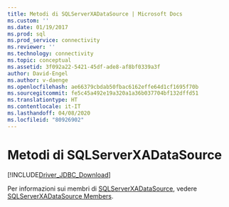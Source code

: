 ```yaml
---
title: Metodi di SQLServerXADataSource | Microsoft Docs
ms.custom: ''
ms.date: 01/19/2017
ms.prod: sql
ms.prod_service: connectivity
ms.reviewer: ''
ms.technology: connectivity
ms.topic: conceptual
ms.assetid: 3f092a22-5421-45df-ade8-af8bf0339a3f
author: David-Engel
ms.author: v-daenge
ms.openlocfilehash: ae66379cbdab50fbac6162effe64d1cf1695f70b
ms.sourcegitcommit: fe5c45a492e19a320a1a36b037704bf132dffd51
ms.translationtype: HT
ms.contentlocale: it-IT
ms.lasthandoff: 04/08/2020
ms.locfileid: "80926902"
---
```

# <a name="sqlserverxadatasource-methods"></a>Metodi di SQLServerXADataSource
[!INCLUDE[Driver_JDBC_Download](../../../includes/driver_jdbc_download.md)]

  Per informazioni sui membri di [SQLServerXADataSource](../../../connect/jdbc/reference/sqlserverxadatasource-class.md), vedere [SQLServerXADataSource Members](../../../connect/jdbc/reference/sqlserverxadatasource-members.md).  
  
  
